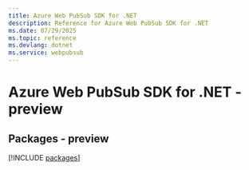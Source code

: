 ```yaml
---
title: Azure Web PubSub SDK for .NET
description: Reference for Azure Web PubSub SDK for .NET
ms.date: 07/29/2025
ms.topic: reference
ms.devlang: dotnet
ms.service: webpubsub
---
```

# Azure Web PubSub SDK for .NET - preview
## Packages - preview
[!INCLUDE [packages](web-pubsub-index.md)]